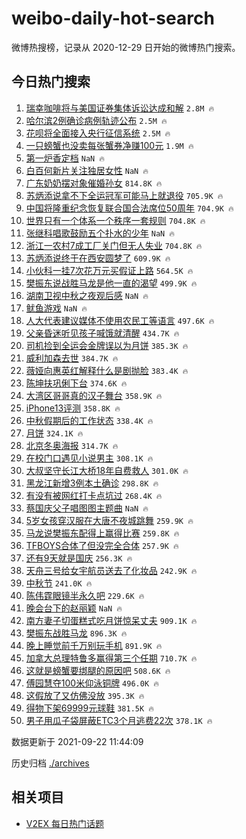 # weibo-daily-hot-search

微博热搜榜，记录从 2020-12-29 日开始的微博热门搜索。

## 今日热门搜索

<!-- BEGIN -->

1. [瑞幸咖啡将与美国证券集体诉讼达成和解](https://s.weibo.com/weibo?q=%23%E7%91%9E%E5%B9%B8%E5%92%96%E5%95%A1%E5%B0%86%E4%B8%8E%E7%BE%8E%E5%9B%BD%E8%AF%81%E5%88%B8%E9%9B%86%E4%BD%93%E8%AF%89%E8%AE%BC%E8%BE%BE%E6%88%90%E5%92%8C%E8%A7%A3%23&Refer=top) `2.8M 🔥`
1. [哈尔滨2例确诊病例轨迹公布](https://s.weibo.com/weibo?q=%23%E5%93%88%E5%B0%94%E6%BB%A82%E4%BE%8B%E7%A1%AE%E8%AF%8A%E7%97%85%E4%BE%8B%E8%BD%A8%E8%BF%B9%E5%85%AC%E5%B8%83%23&Refer=top) `2.5M 🔥`
1. [花呗将全面接入央行征信系统](https://s.weibo.com/weibo?q=%23%E8%8A%B1%E5%91%97%E5%B0%86%E5%85%A8%E9%9D%A2%E6%8E%A5%E5%85%A5%E5%A4%AE%E8%A1%8C%E5%BE%81%E4%BF%A1%E7%B3%BB%E7%BB%9F%23&Refer=top) `2.5M 🔥`
1. [一只螃蟹也没卖每张蟹券净赚100元](https://s.weibo.com/weibo?q=%23%E4%B8%80%E5%8F%AA%E8%9E%83%E8%9F%B9%E4%B9%9F%E6%B2%A1%E5%8D%96%E6%AF%8F%E5%BC%A0%E8%9F%B9%E5%88%B8%E5%87%80%E8%B5%9A100%E5%85%83%23&Refer=top) `1.9M 🔥`
1. [第一炉香定档](https://s.weibo.com/weibo?q=%23%E7%AC%AC%E4%B8%80%E7%82%89%E9%A6%99%E5%AE%9A%E6%A1%A3%23&Refer=top) `NaN 🔥`
1. [白百何新片关注独居女性](https://s.weibo.com/weibo?q=%23%E7%99%BD%E7%99%BE%E4%BD%95%E6%96%B0%E7%89%87%E5%85%B3%E6%B3%A8%E7%8B%AC%E5%B1%85%E5%A5%B3%E6%80%A7%23&Refer=top) `NaN 🔥`
1. [广东奶奶摆对象催婚孙女](https://s.weibo.com/weibo?q=%23%E5%B9%BF%E4%B8%9C%E5%A5%B6%E5%A5%B6%E6%91%86%E5%AF%B9%E8%B1%A1%E5%82%AC%E5%A9%9A%E5%AD%99%E5%A5%B3%23&Refer=top) `814.8K 🔥`
1. [苏炳添说拿不下全运冠军可能马上就退役](https://s.weibo.com/weibo?q=%23%E8%8B%8F%E7%82%B3%E6%B7%BB%E8%AF%B4%E6%8B%BF%E4%B8%8D%E4%B8%8B%E5%85%A8%E8%BF%90%E5%86%A0%E5%86%9B%E5%8F%AF%E8%83%BD%E9%A9%AC%E4%B8%8A%E5%B0%B1%E9%80%80%E5%BD%B9%23&Refer=top) `705.9K 🔥`
1. [中国将隆重纪念恢复联合国合法席位50周年](https://s.weibo.com/weibo?q=%23%E4%B8%AD%E5%9B%BD%E5%B0%86%E9%9A%86%E9%87%8D%E7%BA%AA%E5%BF%B5%E6%81%A2%E5%A4%8D%E8%81%94%E5%90%88%E5%9B%BD%E5%90%88%E6%B3%95%E5%B8%AD%E4%BD%8D50%E5%91%A8%E5%B9%B4%23&Refer=top) `704.9K 🔥`
1. [世界只有一个体系一个秩序一套规则](https://s.weibo.com/weibo?q=%23%E4%B8%96%E7%95%8C%E5%8F%AA%E6%9C%89%E4%B8%80%E4%B8%AA%E4%BD%93%E7%B3%BB%E4%B8%80%E4%B8%AA%E7%A7%A9%E5%BA%8F%E4%B8%80%E5%A5%97%E8%A7%84%E5%88%99%23&Refer=top) `704.8K 🔥`
1. [张继科唱歌鼓励五个扑水的少年](https://s.weibo.com/weibo?q=%23%E5%BC%A0%E7%BB%A7%E7%A7%91%E5%94%B1%E6%AD%8C%E9%BC%93%E5%8A%B1%E4%BA%94%E4%B8%AA%E6%89%91%E6%B0%B4%E7%9A%84%E5%B0%91%E5%B9%B4%23&Refer=top) `NaN 🔥`
1. [浙江一农村7成工厂关门但无人失业](https://s.weibo.com/weibo?q=%23%E6%B5%99%E6%B1%9F%E4%B8%80%E5%86%9C%E6%9D%917%E6%88%90%E5%B7%A5%E5%8E%82%E5%85%B3%E9%97%A8%E4%BD%86%E6%97%A0%E4%BA%BA%E5%A4%B1%E4%B8%9A%23&Refer=top) `704.8K 🔥`
1. [苏炳添说终于在西安圆梦了](https://s.weibo.com/weibo?q=%23%E8%8B%8F%E7%82%B3%E6%B7%BB%E8%AF%B4%E7%BB%88%E4%BA%8E%E5%9C%A8%E8%A5%BF%E5%AE%89%E5%9C%86%E6%A2%A6%E4%BA%86%23&Refer=top) `609.9K 🔥`
1. [小伙科一挂7次花万元买假证上路](https://s.weibo.com/weibo?q=%23%E5%B0%8F%E4%BC%99%E7%A7%91%E4%B8%80%E6%8C%827%E6%AC%A1%E8%8A%B1%E4%B8%87%E5%85%83%E4%B9%B0%E5%81%87%E8%AF%81%E4%B8%8A%E8%B7%AF%23&Refer=top) `564.5K 🔥`
1. [樊振东说战胜马龙是他一直的渴望](https://s.weibo.com/weibo?q=%23%E6%A8%8A%E6%8C%AF%E4%B8%9C%E8%AF%B4%E6%88%98%E8%83%9C%E9%A9%AC%E9%BE%99%E6%98%AF%E4%BB%96%E4%B8%80%E7%9B%B4%E7%9A%84%E6%B8%B4%E6%9C%9B%23&Refer=top) `499.9K 🔥`
1. [湖南卫视中秋之夜观后感](https://s.weibo.com/weibo?q=%23%E6%B9%96%E5%8D%97%E5%8D%AB%E8%A7%86%E4%B8%AD%E7%A7%8B%E4%B9%8B%E5%A4%9C%E8%A7%82%E5%90%8E%E6%84%9F%23&Refer=top) `NaN 🔥`
1. [鱿鱼游戏](https://s.weibo.com/weibo?q=%23%E9%B1%BF%E9%B1%BC%E6%B8%B8%E6%88%8F%23&Refer=top) `NaN 🔥`
1. [人大代表建议媒体不使用农民工等语言](https://s.weibo.com/weibo?q=%E4%BA%BA%E5%A4%A7%E4%BB%A3%E8%A1%A8%E5%BB%BA%E8%AE%AE%E5%AA%92%E4%BD%93%E4%B8%8D%E4%BD%BF%E7%94%A8%E5%86%9C%E6%B0%91%E5%B7%A5%E7%AD%89%E8%AF%AD%E8%A8%80&Refer=top) `497.6K 🔥`
1. [父亲昏迷听见孩子喊饿就清醒](https://s.weibo.com/weibo?q=%23%E7%88%B6%E4%BA%B2%E6%98%8F%E8%BF%B7%E5%90%AC%E8%A7%81%E5%AD%A9%E5%AD%90%E5%96%8A%E9%A5%BF%E5%B0%B1%E6%B8%85%E9%86%92%23&Refer=top) `434.7K 🔥`
1. [司机捡到全运会金牌误以为月饼](https://s.weibo.com/weibo?q=%23%E5%8F%B8%E6%9C%BA%E6%8D%A1%E5%88%B0%E5%85%A8%E8%BF%90%E4%BC%9A%E9%87%91%E7%89%8C%E8%AF%AF%E4%BB%A5%E4%B8%BA%E6%9C%88%E9%A5%BC%23&Refer=top) `385.3K 🔥`
1. [威利加森去世](https://s.weibo.com/weibo?q=%23%E5%A8%81%E5%88%A9%E5%8A%A0%E6%A3%AE%E5%8E%BB%E4%B8%96%23&Refer=top) `384.7K 🔥`
1. [薇娅向惠英红解释什么是剧抛脸](https://s.weibo.com/weibo?q=%23%E8%96%87%E5%A8%85%E5%90%91%E6%83%A0%E8%8B%B1%E7%BA%A2%E8%A7%A3%E9%87%8A%E4%BB%80%E4%B9%88%E6%98%AF%E5%89%A7%E6%8A%9B%E8%84%B8%23&Refer=top) `383.4K 🔥`
1. [陈坤扶巩俐下台](https://s.weibo.com/weibo?q=%E9%99%88%E5%9D%A4%E6%89%B6%E5%B7%A9%E4%BF%90%E4%B8%8B%E5%8F%B0&Refer=top) `374.6K 🔥`
1. [大湾区哥哥真的汉子舞台](https://s.weibo.com/weibo?q=%23%E5%A4%A7%E6%B9%BE%E5%8C%BA%E5%93%A5%E5%93%A5%E7%9C%9F%E7%9A%84%E6%B1%89%E5%AD%90%E8%88%9E%E5%8F%B0%23&Refer=top) `358.9K 🔥`
1. [iPhone13评测](https://s.weibo.com/weibo?q=%23iPhone13%E8%AF%84%E6%B5%8B%23&Refer=top) `358.8K 🔥`
1. [中秋假期后的工作状态](https://s.weibo.com/weibo?q=%23%E4%B8%AD%E7%A7%8B%E5%81%87%E6%9C%9F%E5%90%8E%E7%9A%84%E5%B7%A5%E4%BD%9C%E7%8A%B6%E6%80%81%23&Refer=top) `338.4K 🔥`
1. [月饼](https://s.weibo.com/weibo?q=%E6%9C%88%E9%A5%BC&Refer=top) `324.1K 🔥`
1. [北京冬奥海报](https://s.weibo.com/weibo?q=%23%E5%8C%97%E4%BA%AC%E5%86%AC%E5%A5%A5%E6%B5%B7%E6%8A%A5%23&Refer=top) `314.7K 🔥`
1. [在校门口遇见小说男主](https://s.weibo.com/weibo?q=%23%E5%9C%A8%E6%A0%A1%E9%97%A8%E5%8F%A3%E9%81%87%E8%A7%81%E5%B0%8F%E8%AF%B4%E7%94%B7%E4%B8%BB%23&Refer=top) `308.1K 🔥`
1. [大叔坚守长江大桥18年自费救人](https://s.weibo.com/weibo?q=%23%E5%A4%A7%E5%8F%94%E5%9D%9A%E5%AE%88%E9%95%BF%E6%B1%9F%E5%A4%A7%E6%A1%A518%E5%B9%B4%E8%87%AA%E8%B4%B9%E6%95%91%E4%BA%BA%23&Refer=top) `301.0K 🔥`
1. [黑龙江新增3例本土确诊](https://s.weibo.com/weibo?q=%23%E9%BB%91%E9%BE%99%E6%B1%9F%E6%96%B0%E5%A2%9E3%E4%BE%8B%E6%9C%AC%E5%9C%9F%E7%A1%AE%E8%AF%8A%23&Refer=top) `298.8K 🔥`
1. [有没有被网红打卡点坑过](https://s.weibo.com/weibo?q=%23%E6%9C%89%E6%B2%A1%E6%9C%89%E8%A2%AB%E7%BD%91%E7%BA%A2%E6%89%93%E5%8D%A1%E7%82%B9%E5%9D%91%E8%BF%87%23&Refer=top) `268.4K 🔥`
1. [蔡国庆父子唱图图主题曲](https://s.weibo.com/weibo?q=%23%E8%94%A1%E5%9B%BD%E5%BA%86%E7%88%B6%E5%AD%90%E5%94%B1%E5%9B%BE%E5%9B%BE%E4%B8%BB%E9%A2%98%E6%9B%B2%23&Refer=top) `NaN 🔥`
1. [5岁女孩穿汉服在大唐不夜城跳舞](https://s.weibo.com/weibo?q=%235%E5%B2%81%E5%A5%B3%E5%AD%A9%E7%A9%BF%E6%B1%89%E6%9C%8D%E5%9C%A8%E5%A4%A7%E5%94%90%E4%B8%8D%E5%A4%9C%E5%9F%8E%E8%B7%B3%E8%88%9E%23&Refer=top) `259.9K 🔥`
1. [马龙说樊振东配得上赢得比赛](https://s.weibo.com/weibo?q=%23%E9%A9%AC%E9%BE%99%E8%AF%B4%E6%A8%8A%E6%8C%AF%E4%B8%9C%E9%85%8D%E5%BE%97%E4%B8%8A%E8%B5%A2%E5%BE%97%E6%AF%94%E8%B5%9B%23&Refer=top) `259.8K 🔥`
1. [TFBOYS合体了但没完全合体](https://s.weibo.com/weibo?q=%23TFBOYS%E5%90%88%E4%BD%93%E4%BA%86%E4%BD%86%E6%B2%A1%E5%AE%8C%E5%85%A8%E5%90%88%E4%BD%93%23&Refer=top) `257.9K 🔥`
1. [还有9天就是国庆](https://s.weibo.com/weibo?q=%23%E8%BF%98%E6%9C%899%E5%A4%A9%E5%B0%B1%E6%98%AF%E5%9B%BD%E5%BA%86%23&Refer=top) `256.3K 🔥`
1. [天舟三号给女宇航员送去了化妆品](https://s.weibo.com/weibo?q=%23%E5%A4%A9%E8%88%9F%E4%B8%89%E5%8F%B7%E7%BB%99%E5%A5%B3%E5%AE%87%E8%88%AA%E5%91%98%E9%80%81%E5%8E%BB%E4%BA%86%E5%8C%96%E5%A6%86%E5%93%81%23&Refer=top) `242.9K 🔥`
1. [中秋节](https://s.weibo.com/weibo?q=%E4%B8%AD%E7%A7%8B%E8%8A%82&Refer=top) `241.0K 🔥`
1. [陈伟霆眼镜半永久吧](https://s.weibo.com/weibo?q=%23%E9%99%88%E4%BC%9F%E9%9C%86%E7%9C%BC%E9%95%9C%E5%8D%8A%E6%B0%B8%E4%B9%85%E5%90%A7%23&Refer=top) `229.6K 🔥`
1. [晚会台下的赵丽颖](https://s.weibo.com/weibo?q=%23%E6%99%9A%E4%BC%9A%E5%8F%B0%E4%B8%8B%E7%9A%84%E8%B5%B5%E4%B8%BD%E9%A2%96%23&Refer=top) `NaN 🔥`
1. [南方妻子切蛋糕式吃月饼惊呆丈夫](https://s.weibo.com/weibo?q=%23%E5%8D%97%E6%96%B9%E5%A6%BB%E5%AD%90%E5%88%87%E8%9B%8B%E7%B3%95%E5%BC%8F%E5%90%83%E6%9C%88%E9%A5%BC%E6%83%8A%E5%91%86%E4%B8%88%E5%A4%AB%23&Refer=top) `909.1K 🔥`
1. [樊振东战胜马龙](https://s.weibo.com/weibo?q=%E6%A8%8A%E6%8C%AF%E4%B8%9C%E6%88%98%E8%83%9C%E9%A9%AC%E9%BE%99&Refer=top) `896.3K 🔥`
1. [晚上睡觉前千万别玩手机](https://s.weibo.com/weibo?q=%23%E6%99%9A%E4%B8%8A%E7%9D%A1%E8%A7%89%E5%89%8D%E5%8D%83%E4%B8%87%E5%88%AB%E7%8E%A9%E6%89%8B%E6%9C%BA%23&Refer=top) `891.9K 🔥`
1. [加拿大总理特鲁多赢得第三个任期](https://s.weibo.com/weibo?q=%23%E5%8A%A0%E6%8B%BF%E5%A4%A7%E6%80%BB%E7%90%86%E7%89%B9%E9%B2%81%E5%A4%9A%E8%B5%A2%E5%BE%97%E7%AC%AC%E4%B8%89%E4%B8%AA%E4%BB%BB%E6%9C%9F%23&Refer=top) `710.7K 🔥`
1. [这就是螃蟹要绑腿的原因吧](https://s.weibo.com/weibo?q=%23%E8%BF%99%E5%B0%B1%E6%98%AF%E8%9E%83%E8%9F%B9%E8%A6%81%E7%BB%91%E8%85%BF%E7%9A%84%E5%8E%9F%E5%9B%A0%E5%90%A7%23&Refer=top) `508.6K 🔥`
1. [傅园慧夺100米仰泳铜牌](https://s.weibo.com/weibo?q=%23%E5%82%85%E5%9B%AD%E6%85%A7%E5%A4%BA100%E7%B1%B3%E4%BB%B0%E6%B3%B3%E9%93%9C%E7%89%8C%23&Refer=top) `496.0K 🔥`
1. [这假放了又仿佛没放](https://s.weibo.com/weibo?q=%23%E8%BF%99%E5%81%87%E6%94%BE%E4%BA%86%E5%8F%88%E4%BB%BF%E4%BD%9B%E6%B2%A1%E6%94%BE%23&Refer=top) `395.3K 🔥`
1. [得物下架69999元球鞋](https://s.weibo.com/weibo?q=%23%E5%BE%97%E7%89%A9%E4%B8%8B%E6%9E%B669999%E5%85%83%E7%90%83%E9%9E%8B%23&Refer=top) `381.5K 🔥`
1. [男子用瓜子袋屏蔽ETC3个月逃费22次](https://s.weibo.com/weibo?q=%23%E7%94%B7%E5%AD%90%E7%94%A8%E7%93%9C%E5%AD%90%E8%A2%8B%E5%B1%8F%E8%94%BDETC3%E4%B8%AA%E6%9C%88%E9%80%83%E8%B4%B922%E6%AC%A1%23&Refer=top) `378.1K 🔥`

数据更新于 2021-09-22 11:44:09

<!-- END -->

历史归档 [./archives](./archives)

## 相关项目

- [V2EX 每日热门话题](https://github.com/boojack/v2ex-daily-hot-topic)
